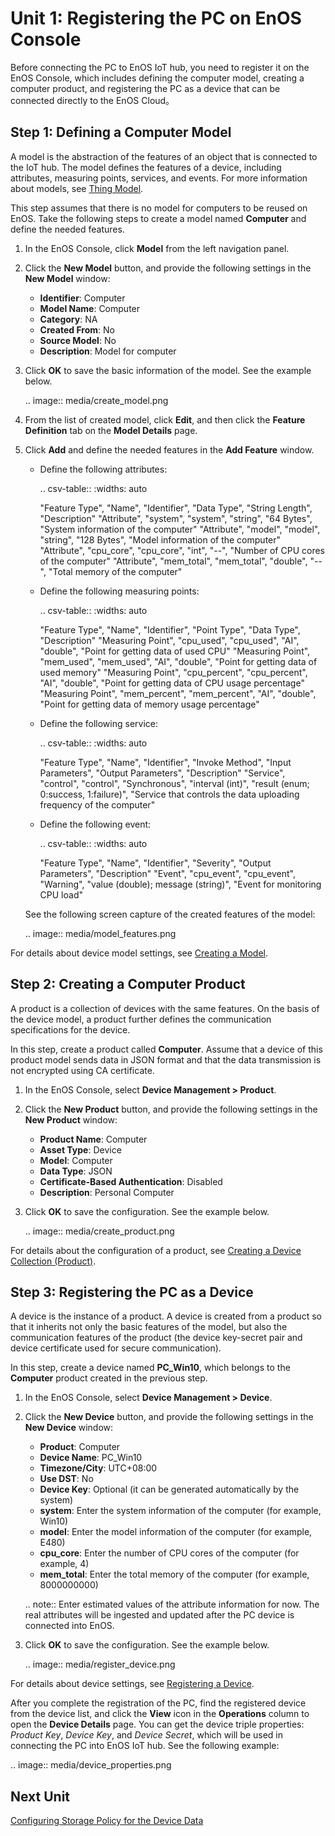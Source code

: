 # Unit 1: Registering the PC on EnOS Console

Before connecting the PC to EnOS IoT hub, you need to register it on the EnOS Console, which includes defining the computer model, creating a computer product, and registering the PC as a device that can be connected directly to the EnOS Cloud。

## Step 1: Defining a Computer Model


A model is the abstraction of the features of an object that is connected to the IoT hub. The model defines the features of a device, including attributes, measuring points, services, and events. For more information about models, see [Thing Model](/docs/device-connection/en/latest/howto/model/model_overview.html).


This step assumes that there is no model for computers to be reused on EnOS. Take the following steps to create a model named **Computer** and define the needed features.

1. In the EnOS Console, click **Model** from the left navigation panel.

2. Click the **New Model** button, and provide the following settings in the **New Model** window:

   - **Identifier**: Computer
   - **Model Name**: Computer
   - **Category**: NA
   - **Created From**: No
   - **Source Model**: No
   - **Description**: Model for computer

3. Click **OK** to save the basic information of the model. See the example below.

   .. image:: media/create_model.png

4. From the list of created model, click **Edit**, and then click the **Feature Definition** tab on the **Model Details** page.

5. Click **Add** and define the needed features in the **Add Feature** window.

   - Define the following attributes:

     .. csv-table::
        :widths: auto

        "Feature Type", "Name", "Identifier", "Data Type", "String Length", "Description"
        "Attribute", "system", "system", "string", "64 Bytes", "System information of the computer"
        "Attribute", "model", "model", "string", "128 Bytes", "Model information of the computer"
        "Attribute", "cpu_core", "cpu_core", "int", "--", "Number of CPU cores of the computer"
        "Attribute", "mem_total", "mem_total", "double", "--", "Total memory of the computer"

   - Define the following measuring points:

     .. csv-table::
        :widths: auto

        "Feature Type", "Name", "Identifier", "Point Type", "Data Type", "Description"
        "Measuring Point", "cpu_used", "cpu_used", "AI", "double", "Point for getting data of used CPU"
        "Measuring Point", "mem_used", "mem_used", "AI", "double", "Point for getting data of used memory"
        "Measuring Point", "cpu_percent", "cpu_percent", "AI", "double", "Point for getting data of CPU usage percentage"
        "Measuring Point", "mem_percent", "mem_percent", "AI", "double", "Point for getting data of memory usage percentage"

   - Define the following service:

     .. csv-table::
        :widths: auto

        "Feature Type", "Name", "Identifier", "Invoke Method", "Input Parameters", "Output Parameters", "Description"
        "Service", "control", "control", "Synchronous", "interval (int)", "result (enum; 0:success, 1:failure)", "Service that controls the data uploading frequency of the computer"

    - Define the following event:

      .. csv-table::
         :widths: auto

         "Feature Type", "Name", "Identifier", "Severity", "Output Parameters", "Description"
         "Event", "cpu_event", "cpu_event", "Warning", "value (double); message (string)", "Event for monitoring CPU load"

   See the following screen capture of the created features of the model:

   .. image:: media/model_features.png


For details about device model settings, see [Creating a Model](/docs/device-connection/en/latest/howto/model/creating_model.html).


## Step 2: Creating a Computer Product

A product is a collection of devices with the same features. On the basis of the device model, a product further defines the communication specifications for the device.

In this step, create a product called **Computer**. Assume that a device of this product model sends data in JSON format and that the data transmission is not encrypted using CA certificate.

1. In the EnOS Console, select **Device Management > Product**.

2. Click the **New Product** button, and provide the following settings in the **New Product** window:

   - **Product Name**: Computer
   - **Asset Type**: Device
   - **Model**: Computer
   - **Data Type**: JSON
   - **Certificate-Based Authentication**: Disabled
   - **Description**: Personal Computer

3. Click **OK** to save the configuration. See the example below.

   .. image:: media/create_product.png


For details about the configuration of a product, see [Creating a Device Collection (Product)](/docs/device-connection/en/latest/howto/device/manage/creating_product.html).


## Step 3: Registering the PC as a Device

A device is the instance of a product. A device is created from a product so that it inherits not only the basic features of the model, but also the communication features of the product (the device key-secret pair and
device certificate used for secure communication).

In this step, create a device named **PC_Win10**, which belongs to the **Computer** product created in the previous step.

1. In the EnOS Console, select **Device Management > Device**.

2. Click the **New Device** button, and provide the following settings in the **New Device** window:

   - **Product**: Computer
   - **Device Name**: PC_Win10
   - **Timezone/City**: UTC+08:00
   - **Use DST**: No
   - **Device Key**: Optional (it can be generated automatically by the system)
   - **system**: Enter the system information of the computer (for example, Win10)
   - **model**: Enter the model information of the computer (for example, E480)
   - **cpu_core**: Enter the number of CPU cores of the computer (for example, 4)
   - **mem_total**: Enter the total memory of the computer (for example, 8000000000)

   .. note:: Enter estimated values of the attribute information for now. The real attributes will be ingested and updated after the PC device is connected into EnOS.

3. Click **OK** to save the configuration. See the example below.

   .. image:: media/register_device.png   


For details about device settings, see [Registering a Device](/docs/device-connection/en/latest/howto/device/manage/creating_device.html).


After you complete the registration of the PC, find the registered device from the device list, and click the **View** icon in the **Operations** column to open the **Device Details** page. You can get the device triple properties: *Product Key*, *Device Key*, and *Device Secret*, which will be used in connecting the PC into EnOS IoT hub. See the following example:

.. image:: media/device_properties.png   



## Next Unit

[Configuring Storage Policy for the Device Data](configuring_storage_policy)
